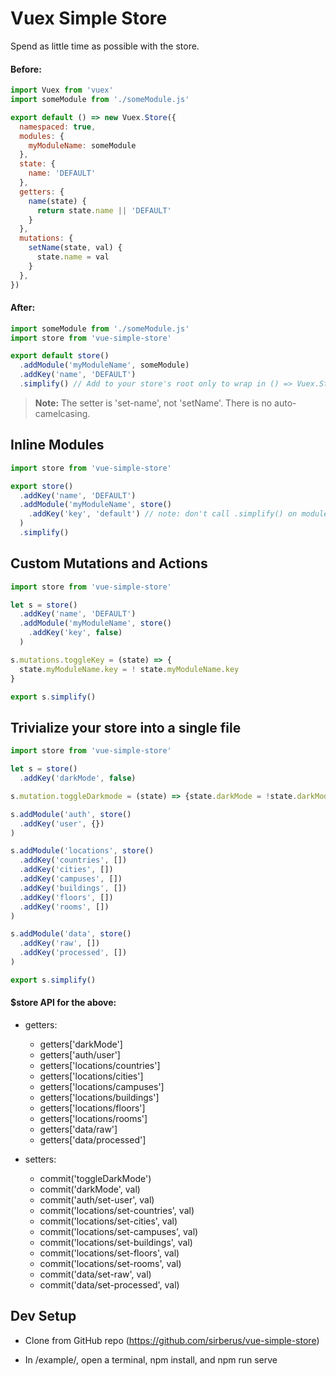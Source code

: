 # Vuex Simple Store

Spend as little time as possible with the store.

#### Before:
```js
import Vuex from 'vuex'
import someModule from './someModule.js'

export default () => new Vuex.Store({
  namespaced: true,
  modules: {
    myModuleName: someModule
  },
  state: {
    name: 'DEFAULT'
  },
  getters: {
    name(state) {
      return state.name || 'DEFAULT' 
    }
  },
  mutations: {
    setName(state, val) {
      state.name = val
    }
  },
})
```

#### After:
```js
import someModule from './someModule.js'
import store from 'vue-simple-store'

export default store()
  .addModule('myModuleName', someModule)
  .addKey('name', 'DEFAULT')
  .simplify() // Add to your store's root only to wrap in () => Vuex.Store(__)
```

> **Note:** The setter is 'set-name', not 'setName'. There is no auto-camelcasing.

## Inline Modules

```js
import store from 'vue-simple-store'

export store()
  .addKey('name', 'DEFAULT')
  .addModule('myModuleName', store()
    .addKey('key', 'default') // note: don't call .simplify() on modules, only root store
  )
  .simplify()
```

## Custom Mutations and Actions

```js
import store from 'vue-simple-store'

let s = store()
  .addKey('name', 'DEFAULT')
  .addModule('myModuleName', store()
    .addKey('key', false)
  )

s.mutations.toggleKey = (state) => {
  state.myModuleName.key = ! state.myModuleName.key
}

export s.simplify()
```

## Trivialize your store into a single file

```js
import store from 'vue-simple-store'

let s = store()
  .addKey('darkMode', false)

s.mutation.toggleDarkmode = (state) => {state.darkMode = !state.darkMode}

s.addModule('auth', store()
  .addKey('user', {})
)

s.addModule('locations', store()
  .addKey('countries', [])
  .addKey('cities', [])
  .addKey('campuses', [])
  .addKey('buildings', [])
  .addKey('floors', [])
  .addKey('rooms', [])
)

s.addModule('data', store()
  .addKey('raw', [])
  .addKey('processed', [])
)

export s.simplify()
```

#### $store API for the above:

* getters:

  * getters['darkMode']
  * getters['auth/user']
  * getters['locations/countries']
  * getters['locations/cities']
  * getters['locations/campuses']
  * getters['locations/buildings']
  * getters['locations/floors']
  * getters['locations/rooms']
  * getters['data/raw']
  * getters['data/processed']
  
* setters:
  
  * commit('toggleDarkMode')
  * commit('darkMode', val)
  * commit('auth/set-user', val)
  * commit('locations/set-countries', val)
  * commit('locations/set-cities', val)
  * commit('locations/set-campuses', val)
  * commit('locations/set-buildings', val)
  * commit('locations/set-floors', val)
  * commit('locations/set-rooms', val)
  * commit('data/set-raw', val)
  * commit('data/set-processed', val)

## Dev Setup

* Clone from GitHub repo (https://github.com/sirberus/vue-simple-store)

* In /example/, open a terminal, npm install, and npm run serve
